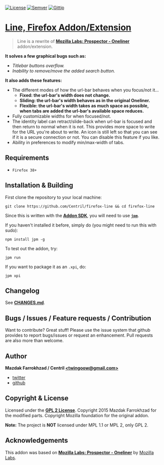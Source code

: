 [![License]][url: License] [![Semver]][url: Semver] [![Gittip]][url: Gittip]

# [Line, Firefox Addon/Extension]

> Line is a rewrite of **[Mozilla Labs: Prospector - Oneliner]** addon/extension.

**It solves a few graphical bugs such as:**
+ _Titlebar buttons overflow._
+ _Inability to remove/move the added search button._

**It also adds these features:**
+ The different modes of how the url-bar behaves when you focus/not it... 
	- **Fixed: the url-bar's width does not change.**
	- **Sliding: the url-bar's width behaves as in the original Oneliner.**
	- **Flexible: the url-bar's width takes as much space as possible, when tabs are added the url-bar's available space reduces.**
+ Fully customizable widths for when focused/not.
+ The identity label can retract/slide-back when url-bar is focused and then return to normal when it is not. This provides more space to write for the URL you're about to write. An icon is still left so that you can see if it is a secure connection or not. You can disable this feature if you like.
+ Ability in preferences to modify min/max-width of tabs.

## Requirements

+ `Firefox 38+`

## Installation & Building

First clone the repository to your local machine:

```shell
git clone https://github.com/Centril/firefox-line && cd firefox-line
```

Since this is written with the **[Addon SDK]**, you will need to use **[`jpm`]**.

If you haven't installed it before, simply do (you might need to run this with sudo):

```shell
npm install jpm -g
```

To test out the addon, try:

```shell
jpm run
```

If you want to package it as an `.xpi`, do:

```shell
jpm xpi
```

## Changelog

See **[CHANGES.md]**.

## Bugs / Issues / Feature requests / Contribution

Want to contribute? Great stuff! Please use the issue system that github provides to report bugs/issues or request an enhancement. Pull requests are also more than welcome.

## Author

**Mazdak Farrokhzad / Centril [&lt;twingoow@gmail.com&gt;]**

+ [twitter]
+ [github]

## Copyright & License

Licensed under the **[GPL 2 License]**.
Copyright 2015 Mazdak Farrokhzad for the modified parts.
Copyright Mozilla foundation for the original addon.

**Note:** The project is **NOT** licensed under MPL 1.1 or MPL 2, only GPL 2.

## Acknowledgements

This addon was based on **[Mozilla Labs: Prospector - Oneliner]** by [Mozilla Labs].

<!-- references -->

[Gittip]: http://img.shields.io/gittip/Centril.svg?style=flat
[url: Gittip]: https://www.gittip.com/Centril/
[License]: http://img.shields.io/badge/license-GPL_2-blue.svg?style=flat
[url: License]: LICENSE.md
[Semver]: http://img.shields.io/badge/semver-2.0.0-blue.svg?style=flat
[url: Semver]: http://semver.org/spec/v2.0.0.html

[Line, Firefox Addon/Extension]: https://github.com/Centril/firefox-line
[Mozilla Labs: Prospector - Oneliner]: https://github.com/mozilla/prospector/tree/master/oneLiner
[Addon SDK]: https://developer.mozilla.org/en-US/Add-ons/SDK
[`jpm`]: https://developer.mozilla.org/en-US/Add-ons/SDK/Tools/jpm#Installation

[twitter]: http://twitter.com/CenoRIX
[github]: http://github.com/centril
[&lt;twingoow@gmail.com&gt;]: mailto:twingoow@gmail.com

[CHANGES.md]: CHANGES.md
[GPL 2 License]: LICENSE.md

[Mozilla Labs]: https://mozillalabs.com/en-US/

<!-- references -->